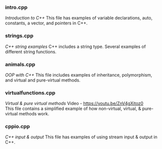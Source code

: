 ### intro.cpp
*Introduction to C++*
This file has examples of variable declarations, auto, constants, a vector, and pointers in C++.

### strings.cpp
*C++ string examples*
C++ includes a string type.  Several examples of different string functions.

### animals.cpp
*OOP with C++*
This file includes examples of inheritance, polymorphism, and virtual and pure-virtual methods.

### virtualfunctions.cpp
*Virtual & pure virtual methods*
Video - https://youtu.be/ZnV4gXitoz0  
This file contains a simplified example of how non-virtual, virtual, & pure-virtual methods work.

### cppio.cpp
*C++ input & output*
This file has examples of using stream input & output in C++.
